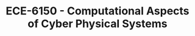 ---
layout: course
title: ECE-6150 - Computational Aspects of Cyber Physical Systems
aliases: 
course_id: ECE-6150
permalink: /ECE-6150/
avg_difficulty: 0
avg_rating: 0
avg_workload: 0
---